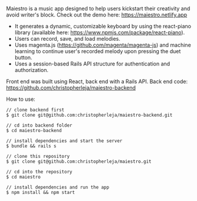 Maiestro is a music app designed to help users kickstart their creativity and avoid writer's block. Check out the demo here: https://maiestro.netlify.app

- It generates a dynamic, customizable keyboard by using the react-piano library (available here: https://www.npmjs.com/package/react-piano). 
- Users can record, save, and load melodies.
- Uses magenta.js (https://github.com/magenta/magenta-js) and machine learning to continue user's recorded melody upon pressing the duet button. 
- Uses a session-based Rails API structure for authentication and authorization.

Front end was built using React, back end with a Rails API. Back end code: https://github.com/christopherleja/maiestro-backend

How to use:

```
// clone backend first
$ git clone git@github.com:christopherleja/maiestro-backend.git

// cd into backend folder
$ cd maiestro-backend

// install dependencies and start the server
$ bundle && rails s

// clone this repository
$ git clone git@github.com:christopherleja/maiestro.git 

// cd into the repository
$ cd maiestro

// install dependencies and run the app
$ npm install && npm start
